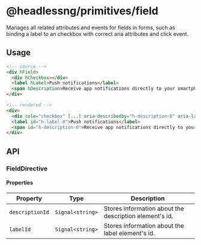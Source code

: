 # @headlessng/primitives/field

Manages all related attributes and events for fields in forms, such as binding a label to an checkbox with correct aria attributes and click event.

## Usage

```html
<!-- source -->
<div hField>
  <div hCheckbox></div>
  <label hLabel>Push notifications</label>
  <span hDescription>Receive app notifications directly to your smartphone.</span>
</div>

<!-- rendered -->
<div>
  <div role="checkbox" [...] aria-describedby="h-description-0" aria-labelledby="h-label-0"></div>
  <label id="h-label-0">Push notifications</label>
  <span id="h-description-0">Receive app notifications directly to your smartphone.</span>
</div>
```

## API

### FieldDirective

#### Properties

| Property        | Type             | Description                                            |
| --------------- | ---------------- | ------------------------------------------------------ |
| `descriptionId` | `Signal<string>` | Stores information about the description element's id. |
| `labelId`       | `Signal<string>` | Stores information about the label element's id.       |

